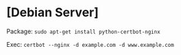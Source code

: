 # [Debian Server]
Package: `sudo apt-get install python-certbot-nginx`

Exec: `certbot --nginx -d example.com -d www.example.com`
